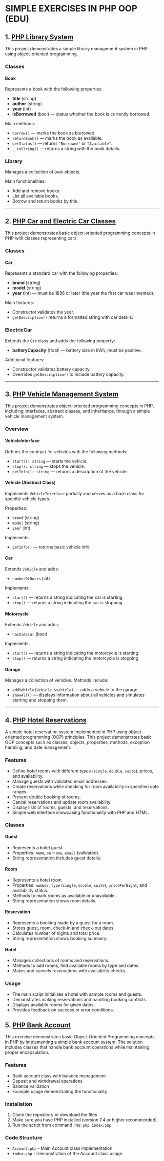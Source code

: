 # SIMPLE EXERCISES IN PHP OOP (EDU)

## 1. [PHP Library System](https://github.com/chorobcia09/simple-exercises-in-php-oop/blob/main/1/index.php)

This project demonstrates a simple library management system in PHP using object-oriented programming.

### Classes

#### Book

Represents a book with the following properties:
- **title** (string)
- **author** (string)
- **year** (int)
- **isBorrowed** (bool) — status whether the book is currently borrowed.

Main methods:
- `borrow()` — marks the book as borrowed.
- `returnBook()` — marks the book as available.
- `getStatus()` — returns `"Borrowed"` or `"Available"`.
- `__toString()` — returns a string with the book details.

### Library

Manages a collection of `Book` objects.

Main functionalities:
- Add and remove books.
- List all available books.
- Borrow and return books by title.

---

## 2. [PHP Car and Electric Car Classes](https://github.com/chorobcia09/simple-exercises-in-php-oop/blob/main/2/index.php)

This project demonstrates basic object-oriented programming concepts in PHP with classes representing cars.

### Classes

#### Car

Represents a standard car with the following properties:
- **brand** (string)
- **model** (string)
- **year** (int) — must be 1886 or later (the year the first car was invented).

Main features:
- Constructor validates the year.
- `getDescription()` returns a formatted string with car details.

### ElectricCar

Extends the `Car` class and adds the following property:
- **batteryCapacity** (float) — battery size in kWh, must be positive.

Additional features:
- Constructor validates battery capacity.
- Overrides `getDescription()` to include battery capacity.

---

## 3. [PHP Vehicle Management System](https://github.com/chorobcia09/simple-exercises-in-php-oop/blob/main/3/index.php)

This project demonstrates object-oriented programming concepts in PHP, including interfaces, abstract classes, and inheritance, through a simple vehicle management system.

### Overview

#### VehicleInterface

Defines the contract for vehicles with the following methods:
- `start(): string` — starts the vehicle.
- `stop(): string` — stops the vehicle.
- `getInfo(): string` — returns a description of the vehicle.

#### Vehicle (Abstract Class)

Implements `VehicleInterface` partially and serves as a base class for specific vehicle types.

Properties:
- `brand` (string)
- `model` (string)
- `year` (int)

Implements:
- `getInfo()` — returns basic vehicle info.

#### Car

Extends `Vehicle` and adds:
- `numberOfDoors` (int)

Implements:
- `start()` — returns a string indicating the car is starting.
- `stop()` — returns a string indicating the car is stopping.

#### Motorcycle

Extends `Vehicle` and adds:
- `hasSidecar` (bool)

Implements:
- `start()` — returns a string indicating the motorcycle is starting.
- `stop()` — returns a string indicating the motorcycle is stopping.

#### Garage

Manages a collection of vehicles. Methods include:
- `addVehicle(Vehicle $vehicle)` — adds a vehicle to the garage.
- `showAll()` — displays information about all vehicles and simulates starting and stopping them.

---

## 4. [PHP Hotel Reservations](https://github.com/chorobcia09/simple-exercises-in-php-oop/blob/main/4/project-root/index.php)

A simple hotel reservation system implemented in PHP using object-oriented programming (OOP) principles. This project demonstrates basic OOP concepts such as classes, objects, properties, methods, exception handling, and date management.

### Features

- Define hotel rooms with different types (`single`, `double`, `suite`), prices, and availability.
- Manage guests with validated email addresses.
- Create reservations while checking for room availability in specified date ranges.
- Prevent double booking of rooms.
- Cancel reservations and update room availability.
- Display lists of rooms, guests, and reservations.
- Simple web interface showcasing functionality with PHP and HTML.

### Classes

#### Guest

- Represents a hotel guest.
- Properties: `name`, `surname`, `email` (validated).
- String representation includes guest details.

#### Room

- Represents a hotel room.
- Properties: `number`, `type` (`single`, `double`, `suite`), `pricePerNight`, and availability status.
- Methods to mark rooms as available or unavailable.
- String representation shows room details.

#### Reservation

- Represents a booking made by a guest for a room.
- Stores guest, room, check-in and check-out dates.
- Calculates number of nights and total price.
- String representation shows booking summary.

#### Hotel

- Manages collections of rooms and reservations.
- Methods to add rooms, find available rooms by type and dates.
- Makes and cancels reservations with availability checks.

### Usage

- The main script initializes a hotel with sample rooms and guests.
- Demonstrates making reservations and handling booking conflicts.
- Displays available rooms for given dates.
- Provides feedback on success or error conditions.

## 5. [PHP Bank Account](https://github.com/chorobcia09/simple-exercises-in-php-oop/tree/main/5%20-%20bank%20account)

This exercise demonstrates basic Object-Oriented Programming concepts in PHP by implementing a simple bank account system. The solution includes classes that handle bank account operations while maintaining proper encapsulation.

### Features

- Bank account class with balance management
- Deposit and withdrawal operations
- Balance validation
- Example usage demonstrating the functionality

### Installation
1. Clone the repository or download the files
2. Make sure you have PHP installed (version 7.4 or higher recommended)
3. Run the script from command line: `php index.php`

### Code Structure
- `Account.php` - Main Account class implementation
- `index.php` - Demonstration of the Account class usage

